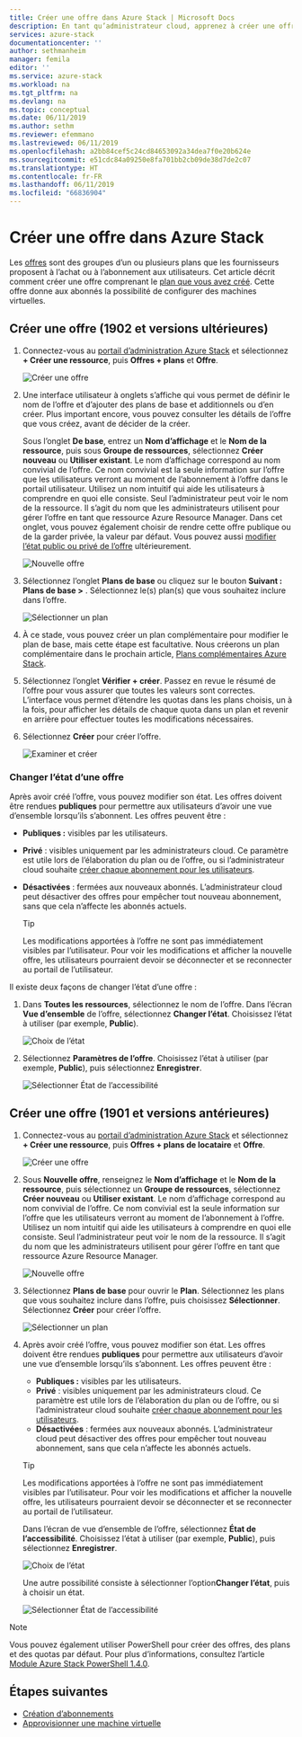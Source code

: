 ```yaml
---
title: Créer une offre dans Azure Stack | Microsoft Docs
description: En tant qu’administrateur cloud, apprenez à créer une offre pour vos utilisateurs dans Azure Stack.
services: azure-stack
documentationcenter: ''
author: sethmanheim
manager: femila
editor: ''
ms.service: azure-stack
ms.workload: na
ms.tgt_pltfrm: na
ms.devlang: na
ms.topic: conceptual
ms.date: 06/11/2019
ms.author: sethm
ms.reviewer: efemmano
ms.lastreviewed: 06/11/2019
ms.openlocfilehash: a2bb84cef5c24cd84653092a34dea7f0e20b624e
ms.sourcegitcommit: e51cdc84a09250e8fa701bb2cb09de38d7de2c07
ms.translationtype: HT
ms.contentlocale: fr-FR
ms.lasthandoff: 06/11/2019
ms.locfileid: "66836904"
---
```

# <a name="create-an-offer-in-azure-stack"></a>Créer une offre dans Azure Stack

Les [offres](azure-stack-overview.md) sont des groupes d’un ou plusieurs plans que les fournisseurs proposent à l’achat ou à l’abonnement aux utilisateurs. Cet article décrit comment créer une offre comprenant le [plan que vous avez créé](azure-stack-create-plan.md). Cette offre donne aux abonnés la possibilité de configurer des machines virtuelles.

## <a name="create-an-offer-1902-and-later"></a>Créer une offre (1902 et versions ultérieures)

1. Connectez-vous au [portail d’administration Azure Stack](https://adminportal.local.azurestack.external) et sélectionnez **+ Créer une ressource**, puis **Offres + plans** et **Offre**.

   ![Créer une offre](media/azure-stack-create-offer/offers.png)

2. Une interface utilisateur à onglets s’affiche qui vous permet de définir le nom de l’offre et d’ajouter des plans de base et additionnels ou d’en créer. Plus important encore, vous pouvez consulter les détails de l’offre que vous créez, avant de décider de la créer.

   Sous l’onglet **De base**, entrez un **Nom d’affichage** et le **Nom de la ressource**, puis sous **Groupe de ressources**, sélectionnez **Créer nouveau** ou **Utiliser existant**. Le nom d’affichage correspond au nom convivial de l’offre. Ce nom convivial est la seule information sur l’offre que les utilisateurs verront au moment de l’abonnement à l’offre dans le portail utilisateur. Utilisez un nom intuitif qui aide les utilisateurs à comprendre en quoi elle consiste. Seul l’administrateur peut voir le nom de la ressource. Il s’agit du nom que les administrateurs utilisent pour gérer l’offre en tant que ressource Azure Resource Manager. Dans cet onglet, vous pouvez également choisir de rendre cette offre publique ou de la garder privée, la valeur par défaut. Vous pouvez aussi [modifier l’état public ou privé de l’offre](#change-the-state-of-an-offer) ultérieurement.

   ![Nouvelle offre](media/azure-stack-create-offer/new-offer.png)
  
3. Sélectionnez l’onglet **Plans de base** ou cliquez sur le bouton **Suivant : Plans de base >** . Sélectionnez le(s) plan(s) que vous souhaitez inclure dans l’offre.

   ![Sélectionner un plan](media/azure-stack-create-offer/select-plan.png)

4. À ce stade, vous pouvez créer un plan complémentaire pour modifier le plan de base, mais cette étape est facultative. Nous créerons un plan complémentaire dans le prochain article, [Plans complémentaires Azure Stack](create-add-on-plan.md).

5. Sélectionnez l’onglet **Vérifier + créer**. Passez en revue le résumé de l’offre pour vous assurer que toutes les valeurs sont correctes. L’interface vous permet d’étendre les quotas dans les plans choisis, un à la fois, pour afficher les détails de chaque quota dans un plan et revenir en arrière pour effectuer toutes les modifications nécessaires.

6. Sélectionnez **Créer** pour créer l’offre.

   ![Examiner et créer](media/azure-stack-create-offer/review-offer.png)

### <a name="change-the-state-of-an-offer"></a>Changer l’état d’une offre

Après avoir créé l’offre, vous pouvez modifier son état. Les offres doivent être rendues **publiques** pour permettre aux utilisateurs d’avoir une vue d’ensemble lorsqu’ils s’abonnent. Les offres peuvent être :

- **Publiques :** visibles par les utilisateurs.
- **Privé** : visibles uniquement par les administrateurs cloud. Ce paramètre est utile lors de l’élaboration du plan ou de l’offre, ou si l’administrateur cloud souhaite [créer chaque abonnement pour les utilisateurs](azure-stack-subscribe-plan-provision-vm.md#create-a-subscription-as-a-cloud-operator).
- **Désactivées** : fermées aux nouveaux abonnés. L’administrateur cloud peut désactiver des offres pour empêcher tout nouveau abonnement, sans que cela n’affecte les abonnés actuels.

  > [!TIP]  
  > Les modifications apportées à l’offre ne sont pas immédiatement visibles par l’utilisateur. Pour voir les modifications et afficher la nouvelle offre, les utilisateurs pourraient devoir se déconnecter et se reconnecter au portail de l’utilisateur.

Il existe deux façons de changer l’état d’une offre :

1. Dans **Toutes les ressources**, sélectionnez le nom de l’offre. Dans l’écran **Vue d’ensemble** de l’offre, sélectionnez **Changer l’état**. Choisissez l’état à utiliser (par exemple, **Public**).

   ![Choix de l’état](media/azure-stack-create-offer/change-state.png)

2. Sélectionnez **Paramètres de l’offre**. Choisissez l’état à utiliser (par exemple, **Public**), puis sélectionnez **Enregistrer**.

   ![Sélectionner État de l’accessibilité](media/azure-stack-create-offer/offer-settings.png)

## <a name="create-an-offer-1901-and-earlier"></a>Créer une offre (1901 et versions antérieures)

1. Connectez-vous au [portail d’administration Azure Stack](https://adminportal.local.azurestack.external) et sélectionnez **+ Créer une ressource**, puis **Offres + plans de locataire** et **Offre**.

   ![Créer une offre](media/azure-stack-create-offer/image01.png)
  
2. Sous **Nouvelle offre**, renseignez le **Nom d’affichage** et le **Nom de la ressource**, puis sélectionnez un **Groupe de ressources**, sélectionnez **Créer nouveau** ou **Utiliser existant**. Le nom d’affichage correspond au nom convivial de l’offre. Ce nom convivial est la seule information sur l’offre que les utilisateurs verront au moment de l’abonnement à l’offre. Utilisez un nom intuitif qui aide les utilisateurs à comprendre en quoi elle consiste. Seul l’administrateur peut voir le nom de la ressource. Il s’agit du nom que les administrateurs utilisent pour gérer l’offre en tant que ressource Azure Resource Manager.

   ![Nouvelle offre](media/azure-stack-create-offer/image01a.png)
  
3. Sélectionnez **Plans de base** pour ouvrir le **Plan**. Sélectionnez les plans que vous souhaitez inclure dans l’offre, puis choisissez **Sélectionner**. Sélectionnez **Créer** pour créer l’offre.

   ![Sélectionner un plan](media/azure-stack-create-offer/image02.png)
  
4. Après avoir créé l’offre, vous pouvez modifier son état. Les offres doivent être rendues **publiques** pour permettre aux utilisateurs d’avoir une vue d’ensemble lorsqu’ils s’abonnent. Les offres peuvent être :

   - **Publiques :** visibles par les utilisateurs.
   - **Privé** : visibles uniquement par les administrateurs cloud. Ce paramètre est utile lors de l’élaboration du plan ou de l’offre, ou si l’administrateur cloud souhaite [créer chaque abonnement pour les utilisateurs](azure-stack-subscribe-plan-provision-vm.md#create-a-subscription-as-a-cloud-operator).
   - **Désactivées** : fermées aux nouveaux abonnés. L’administrateur cloud peut désactiver des offres pour empêcher tout nouveau abonnement, sans que cela n’affecte les abonnés actuels.

   > [!TIP]  
   > Les modifications apportées à l’offre ne sont pas immédiatement visibles par l’utilisateur. Pour voir les modifications et afficher la nouvelle offre, les utilisateurs pourraient devoir se déconnecter et se reconnecter au portail de l’utilisateur.

   Dans l’écran de vue d’ensemble de l’offre, sélectionnez **État de l’accessibilité**. Choisissez l’état à utiliser (par exemple, **Public**), puis sélectionnez **Enregistrer**.

     ![Choix de l’état](media/azure-stack-create-offer/change-stage-1807.png)

     Une autre possibilité consiste à sélectionner l’option**Changer l’état**, puis à choisir un état.

    ![Sélectionner État de l’accessibilité](media/azure-stack-create-offer/change-stage-select-1807.png)

> [!NOTE]
> Vous pouvez également utiliser PowerShell pour créer des offres, des plans et des quotas par défaut. Pour plus d’informations, consultez l’article [Module Azure Stack PowerShell 1.4.0](/powershell/azure/azure-stack/overview?view=azurestackps-1.4.0).

## <a name="next-steps"></a>Étapes suivantes

- [Création d’abonnements](azure-stack-subscribe-plan-provision-vm.md)
- [Approvisionner une machine virtuelle](../user/azure-stack-create-vm-template.md)
